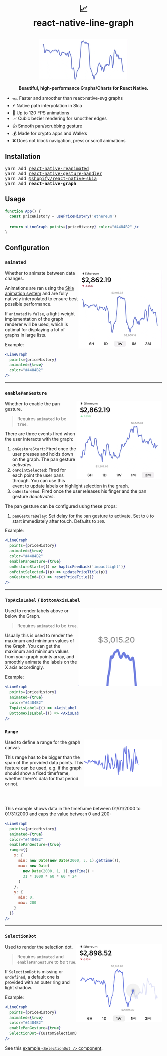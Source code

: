 <div align="center">
  <h1>
    📈 <br/>
    react-native-line-graph <br/> <br/>
    <img src="./img/demo.gif" align="center" height="130">
  </h1>

  <b>Beautiful, high-performance Graphs/Charts for React Native.</b>
</div>

* 🏎️ Faster and smoother than react-native-svg graphs
* ⚡️ Native path interpolation in Skia
* 🐎 Up to 120 FPS animations
* 📈 Cubic bezier rendering for smoother edges
* 👍 Smooth pan/scrubbing gesture
* 💰 Made for crypto apps and Wallets
* ❌ Does not block navigation, press or scroll animations

## Installation

<pre>
yarn add <a href="https://github.com/software-mansion/react-native-reanimated">react-native-reanimated</a>
yarn add <a href="https://github.com/software-mansion/react-native-gesture-handler">react-native-gesture-handler</a>
yarn add <a href="https://github.com/Shopify/react-native-skia">@shopify/react-native-skia</a>
yarn add <b>react-native-graph</b>
</pre>

## Usage

```jsx
function App() {
  const priceHistory = usePriceHistory('ethereum')

  return <LineGraph points={priceHistory} color="#4484B2" />
}
```

## Configuration

### `animated`

<img src="./img/change.gif" align="right" height="250" />

Whether to animate between data changes.

Animations are ran using the [Skia animation system](https://shopify.github.io/react-native-skia/docs/animations/animations) and are fully natively interpolated to ensure best possible performance.

If `animated` is `false`, a light-weight implementation of the graph renderer will be used, which is optimal for displaying a lot of graphs in large lists.

Example:

```jsx
<LineGraph
  points={priceHistory}
  animated={true}
  color="#4484B2"
/>
```

---

### `enablePanGesture`

<img src="./img/pan.gif" align="right" height="250" />

Whether to enable the pan gesture.

>  Requires `animated` to be `true`.

There are three events fired when the user interacts with the graph:

1. `onGestureStart`: Fired once the user presses and holds down on the graph. The pan gesture _activates_.
2. `onPointSelected`: Fired for each point the user pans through. You can use this event to update labels or highlight selection in the graph.
3. `onGestureEnd`: Fired once the user releases his finger and the pan gesture _deactivates_.

The pan gesture can be configured using these props:

1. `panGestureDelay`: Set delay for the pan gesture to activate. Set to `0` to start immediately after touch. Defaults to `300`.

Example:

```jsx
<LineGraph
  points={priceHistory}
  animated={true}
  color="#4484B2"
  enablePanGesture={true}
  onGestureStart={() => hapticFeedback('impactLight')}
  onPointSelected={(p) => updatePriceTitle(p)}
  onGestureEnd={() => resetPriceTitle()}
/>
```

---

### `TopAxisLabel` / `BottomAxisLabel`

<img src="./img/label.png" align="right" height="250" />

Used to render labels above or below the Graph.

>  Requires `animated` to be `true`.

Usually this is used to render the maximum and minimum values of the Graph. You can get the maximum and minimum values from your graph points array, and smoothly animate the labels on the X axis accordingly.

Example:

```jsx
<LineGraph
  points={priceHistory}
  animated={true}
  color="#4484B2"
  TopAxisLabel={() => <AxisLabel x={max.x} value={max.value} />}
  BottomAxisLabel={() => <AxisLabel x={min.x} value={min.value} />}
/>
```

### `Range`

<img src="./img/range.png" align="right" height="150" />

Used to define a range for the graph canvas

This range has to be bigger than the span of the provided data points. This feature can be used, e.g. if the graph should show a fixed timeframe, whether there's data for that period or not.

<br />
<br />

This example shows data in the timeframe between 01/01/2000 to 01/31/2000 and caps the value between 0 and 200:

```jsx
<LineGraph
  points={priceHistory}
  animated={true}
  color="#4484B2"
  enablePanGesture={true}
  range={{
    x: {
      min: new Date(new Date(2000, 1, 1).getTime()),
      max: new Date(
        new Date(2000, 1, 1).getTime() +
        31 * 1000 * 60 * 60 * 24
      )
    },
    y: {
      min: 0,
      max: 200
    }
  }}
/>
```

---

### `SelectionDot`

<img src="./img/selection-dot.jpeg" align="right" height="250" />

Used to render the selection dot.

>  Requires `animated` and `enablePanGesture` to be `true`.

If `SelectionDot` is missing or `undefined`, a default one is provided with an outer ring and light shadow.

Example:

```jsx
<LineGraph
  points={priceHistory}
  animated={true}
  color="#4484B2"
  enablePanGesture={true}
  SelectionDot={CustomSelectionDot}
/>
```

See this [example `<SelectionDot />` component](./example/src/components/CustomSelectionDot.tsx).
